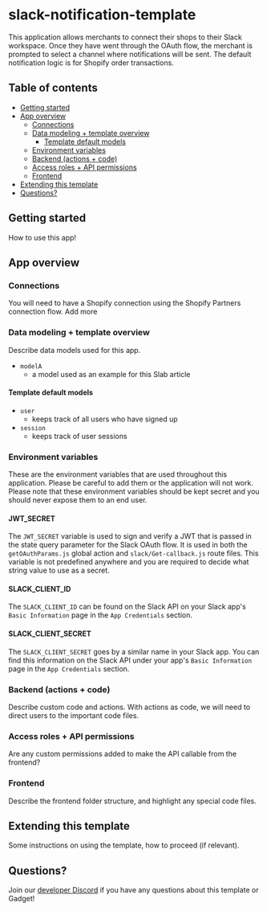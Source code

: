 # slack-notification-template

This application allows merchants to connect their shops to their Slack workspace. Once they have went through the OAuth flow, the merchant is prompted to select a channel where notifications will be sent. The default notification logic is for Shopify order transactions.

## Table of contents

- [Getting started](#getting-started)
- [App overview](#app-overview)
  - [Connections](#connections)
  - [Data modeling + template overview](#data-modeling-template-overview)
    - [Template default models](#template-default-models)
  - [Environment variables](#environment-variables)
  - [Backend (actions + code)](#backend-actions-code)
  - [Access roles + API permissions](#access-roles-api-permissions)
  - [Frontend](#frontend)
- [Extending this template](#extending-this-template)
- [Questions?](#questions)

## Getting started

How to use this app!

## App overview

### Connections

You will need to have a Shopify connection using the Shopify Partners connection flow. Add more

### Data modeling + template overview

Describe data models used for this app.

- `modelA`
  - a model used as an example for this Slab article

#### Template default models

- `user`
   - keeps track of all users who have signed up
- `session`
  - keeps track of user sessions

### Environment variables

These are the environment variables that are used throughout this application. Please be careful to add them or the application will not work. Please note that these environment variables should be kept secret and you should never expose them to an end user.

#### JWT_SECRET

The `JWT_SECRET` variable is used to sign and verify a JWT that is passed in the state query parameter for the Slack OAuth flow. It is used in both the `getOAuthParams.js` global action and `slack/Get-callback.js` route files. This variable is not predefined anywhere and you are required to decide what string value to use as a secret.

#### SLACK_CLIENT_ID

The `SLACK_CLIENT_ID` can be found on the Slack API on your Slack app's `Basic Information` page in the `App Credentials` section.

#### SLACK_CLIENT_SECRET

The `SLACK_CLIENT_SECRET` goes by a similar name in your Slack app. You can find this information on the Slack API under your app's `Basic Information` page in the `App Credentials` section.

### Backend (actions + code)

Describe custom code and actions. With actions as code, we will need to direct users to the important code files.

### Access roles + API permissions

Are any custom permissions added to make the API callable from the frontend?

### Frontend

Describe the frontend folder structure, and highlight any special code files.

## Extending this template

Some instructions on using the template, how to proceed (if relevant).

## Questions?

Join our [developer Discord](https://ggt.link/discord) if you have any questions about this template or Gadget!